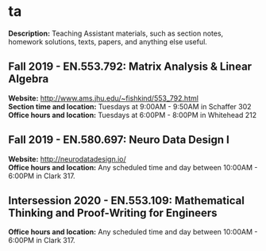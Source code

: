 # ta
**Description:** Teaching Assistant materials, such as section notes, homework solutions, texts, papers, and anything else useful.

## Fall 2019 - EN.553.792: Matrix Analysis & Linear Algebra

**Website:** http://www.ams.jhu.edu/~fishkind/553_792.html  
**Section time and location:** Tuesdays at 9:00AM - 9:50AM in Schaffer 302  
**Office hours and location:** Tuesdays at 6:00PM - 8:00PM in Whitehead 212  

## Fall 2019 - EN.580.697: Neuro Data Design I

**Website:** http://neurodatadesign.io/   
**Office hours and location:** Any scheduled time and day between 10:00AM - 6:00PM in Clark 317.  


## Intersession 2020 - EN.553.109: Mathematical Thinking and Proof-Writing for Engineers
 
**Office hours and location:** Any scheduled time and day between 10:00AM - 6:00PM in Clark 317. 

